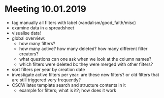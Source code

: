 # Meeting 10.01.2019

* tag manually all filters with label (vandalism/good_faith/misc)
* examine data in a spreadsheet
* visualise data!
* global overview:
  * how many filters?
  * how many active? how many deleted? how many different filter creators?
  * what questions can one ask when we look at the column names?
  * which filters were deleted bc they were merged with other filters?
* sort filters per year by creation date
* investigate active filters per year: are these new filters? or old filters that are still triggered very frequently?
* CSCW latex template search and structure contents in it
  * example for filters; what is it?; how does it work
